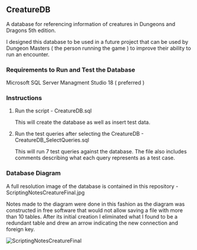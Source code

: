 ## CreatureDB
A database for referencing information of creatures in Dungeons and Dragons 5th edition.

I designed this database to be used in a future project that can be used by Dungeon Masters ( the person running the game ) to improve their ability to run an encounter.

### Requirements to Run and Test the Database
Microsoft SQL Server Managment Studio 18 ( preferred )

### Instructions
1. Run the script - CreatureDB.sql
   
   This will create the database as well as insert test data.
2. Run the test queries after selecting the CreatureDB - CreatureDB_SelectQueries.sql

   This will run 7 test queries against the database.  The file also includes comments describing what each query represents as a test case.


### Database Diagram

A full resolution image of the database is contained in this repository - ScriptingNotesCreatureFinal.jpg

Notes made to the diagram were done in this fashion as the diagram was constructed in free software that would not allow saving a file with more than 10 tables.
After its initial creation I eliminated what I found to be a redundant table and drew an arrow indicating the new connection and foreign key.

![ScriptingNotesCreatureFinal](https://github.com/JohnnyBee86/CreatureDB/assets/130700641/8886a467-d43e-457b-8bef-d38328b5c561)
